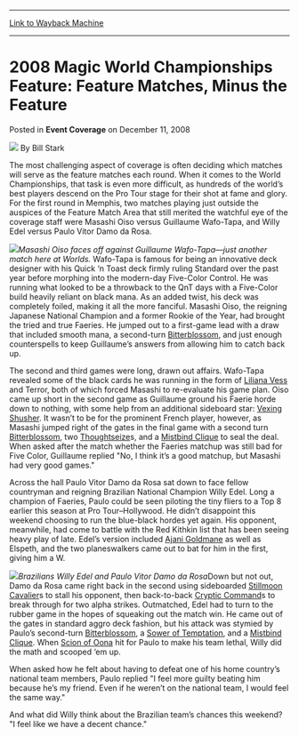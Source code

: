 
---
[Link to Wayback Machine](https://web.archive.org/web/20220627111633/https://magic.wizards.com/en/articles/archive/event-coverage/2008-magic-world-championships-feature-feature-matches-minus-feature)

[_metadata_:author]:- "Bill Stark"
[_metadata_:description]:- "The most challenging aspect of coverage is often deciding which matches will serve as the feature matches each round. When it comes to the World Championships, that task is even more difficult, as hundreds of the world’s best players descend on the Pro Tour stage for their shot at fame and glory."
[_metadata_:generator]:- "Drupal 7 (http://drupal.org)"
[_metadata_:node]:- "518986"
[_metadata_:publish_date]:- "2008-12-11"
[_metadata_:source]:- "div-main-content"
[_metadata_:title]:- "2008 Magic World Championships Feature: Feature Matches, Minus the Feature"
[_metadata_:wayback_capture_timestamp]:- "2022-06-27 11:16:33"
[_metadata_:wayback_raw_url]:- "https://web.archive.org/web/20220627111633id_/https://magic.wizards.com/en/articles/archive/event-coverage/2008-magic-world-championships-feature-feature-matches-minus-feature"
[_metadata_:wayback_url]:- "https://magic.wizards.com/en/articles/archive/event-coverage/2008-magic-world-championships-feature-feature-matches-minus-feature"
---


2008 Magic World Championships Feature: Feature Matches, Minus the Feature
==========================================================================



 Posted in **Event Coverage**
 on December 11, 2008 






![](https://media.magic.wizards.com/styles/auth_small/public/images/person/authorpic_BillStark.jpg)
By Bill Stark











The most challenging aspect of coverage is often deciding which matches will serve as the feature matches each round. When it comes to the World Championships, that task is even more difficult, as hundreds of the world’s best players descend on the Pro Tour stage for their shot at fame and glory. For the first round in Memphis, two matches playing just outside the auspices of the Feature Match Area that still merited the watchful eye of the coverage staff were Masashi Oiso versus Guillaume Wafo-Tapa, and Willy Edel versus Paulo Vitor Damo da Rosa.

![](https://media.magic.wizards.com/image_legacy_migration/mtg/images/daily/events/worlds08/blog_oiso_wafo-tapa.jpg)*Masashi Oiso faces off against Guillaume Wafo-Tapa—just another match here at Worlds.* Wafo-Tapa is famous for being an innovative deck designer with his Quick ‘n Toast deck firmly ruling Standard over the past year before morphing into the modern-day Five-Color Control. He was running what looked to be a throwback to the QnT days with a Five-Color build heavily reliant on black mana. As an added twist, his deck was completely foiled, making it all the more fanciful. Masashi Oiso, the reigning Japanese National Champion and a former Rookie of the Year, had brought the tried and true Faeries. He jumped out to a first-game lead with a draw that included smooth mana, a second-turn [Bitterblossom](https://gatherer.wizards.com/Pages/Card/Details.aspx?name=Bitterblossom), and just enough counterspells to keep Guillaume’s answers from allowing him to catch back up.

The second and third games were long, drawn out affairs. Wafo-Tapa revealed some of the black cards he was running in the form of [Liliana Vess](https://gatherer.wizards.com/Pages/Card/Details.aspx?name=Liliana+Vess) and Terror, both of which forced Masashi to re-evaluate his game plan. Oiso came up short in the second game as Guillaume ground his Faerie horde down to nothing, with some help from an additional sideboard star: [Vexing Shusher](https://gatherer.wizards.com/Pages/Card/Details.aspx?name=Vexing+Shusher). It wasn’t to be for the prominent French player, however, as Masashi jumped right of the gates in the final game with a second turn [Bitterblossom](https://gatherer.wizards.com/Pages/Card/Details.aspx?name=Bitterblossom), two [Thoughtseize](https://gatherer.wizards.com/Pages/Card/Details.aspx?name=Thoughtseize)s, and a [Mistbind Clique](https://gatherer.wizards.com/Pages/Card/Details.aspx?name=Mistbind+Clique) to seal the deal. When asked after the match whether the Faeries matchup was still bad for Five Color, Guillaume replied "No, I think it’s a good matchup, but Masashi had very good games."

Across the hall Paulo Vitor Damo da Rosa sat down to face fellow countryman and reigning Brazilian National Champion Willy Edel. Long a champion of Faeries, Paulo could be seen piloting the tiny fliers to a Top 8 earlier this season at Pro Tour–Hollywood. He didn’t disappoint this weekend choosing to run the blue-black hordes yet again. His opponent, meanwhile, had come to battle with the Red Kithkin list that has been seeing heavy play of late. Edel’s version included [Ajani Goldmane](https://gatherer.wizards.com/Pages/Card/Details.aspx?name=Ajani+Goldmane) as well as Elspeth, and the two planeswalkers came out to bat for him in the first, giving him a W.

![](https://media.magic.wizards.com/image_legacy_migration/mtg/images/daily/events/worlds08/blog_edel_damodarosa.jpg)*Brazilians Willy Edel and Paulo Vitor Damo da Rosa*Down but not out, Damo da Rosa came right back in the second using sideboarded [Stillmoon Cavalier](https://gatherer.wizards.com/Pages/Card/Details.aspx?name=Stillmoon+Cavalier)s to stall his opponent, then back-to-back [Cryptic Command](https://gatherer.wizards.com/Pages/Card/Details.aspx?name=Cryptic+Command)s to break through for two alpha strikes. Outmatched, Edel had to turn to the rubber game in the hopes of squeaking out the match win. He came out of the gates in standard aggro deck fashion, but his attack was stymied by Paulo’s second-turn [Bitterblossom](https://gatherer.wizards.com/Pages/Card/Details.aspx?name=Bitterblossom), a [Sower of Temptation](https://gatherer.wizards.com/Pages/Card/Details.aspx?name=Sower+of+Temptation), and a [Mistbind Clique](https://gatherer.wizards.com/Pages/Card/Details.aspx?name=Mistbind+Clique). When [Scion of Oona](https://gatherer.wizards.com/Pages/Card/Details.aspx?name=Scion+of+Oona) hit for Paulo to make his team lethal, Willy did the math and scooped ‘em up.

When asked how he felt about having to defeat one of his home country’s national team members, Paulo replied "I feel more guilty beating him because he’s my friend. Even if he weren’t on the national team, I would feel the same way."

And what did Willy think about the Brazilian team’s chances this weekend? "I feel like we have a decent chance."







